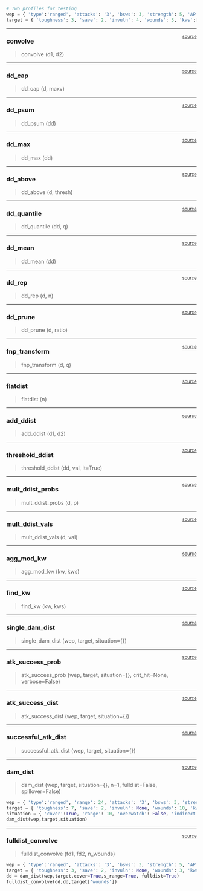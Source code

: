 

<!-- WARNING: THIS FILE WAS AUTOGENERATED! DO NOT EDIT! -->

``` python
# Two profiles for testing
wep = { 'type':'ranged', 'attacks': '3', 'bsws': 3, 'strength': 5, 'AP': -2, 'damage': '2', 'kws': ['lethal hits', 'devastating wounds', 'sustained hits 2', 'anti-infantry 4+', 'rapid fire d2', 'melta d3+2'] }
target = { 'toughness': 3, 'save': 2, 'invuln': 4, 'wounds': 3, 'kws':['infantry'], 'abilities': ['feel no pain 5+', 'stealth'] }
```

------------------------------------------------------------------------

<a
href="https://github.com/velochy/w40k-damage/blob/main/w40k_damage/dists.py#L17"
target="_blank" style="float:right; font-size:smaller">source</a>

### convolve

>  convolve (d1, d2)

------------------------------------------------------------------------

<a
href="https://github.com/velochy/w40k-damage/blob/main/w40k_damage/dists.py#L108"
target="_blank" style="float:right; font-size:smaller">source</a>

### dd_cap

>  dd_cap (d, maxv)

------------------------------------------------------------------------

<a
href="https://github.com/velochy/w40k-damage/blob/main/w40k_damage/dists.py#L104"
target="_blank" style="float:right; font-size:smaller">source</a>

### dd_psum

>  dd_psum (dd)

------------------------------------------------------------------------

<a
href="https://github.com/velochy/w40k-damage/blob/main/w40k_damage/dists.py#L101"
target="_blank" style="float:right; font-size:smaller">source</a>

### dd_max

>  dd_max (dd)

------------------------------------------------------------------------

<a
href="https://github.com/velochy/w40k-damage/blob/main/w40k_damage/dists.py#L93"
target="_blank" style="float:right; font-size:smaller">source</a>

### dd_above

>  dd_above (d, thresh)

------------------------------------------------------------------------

<a
href="https://github.com/velochy/w40k-damage/blob/main/w40k_damage/dists.py#L85"
target="_blank" style="float:right; font-size:smaller">source</a>

### dd_quantile

>  dd_quantile (dd, q)

------------------------------------------------------------------------

<a
href="https://github.com/velochy/w40k-damage/blob/main/w40k_damage/dists.py#L78"
target="_blank" style="float:right; font-size:smaller">source</a>

### dd_mean

>  dd_mean (dd)

------------------------------------------------------------------------

<a
href="https://github.com/velochy/w40k-damage/blob/main/w40k_damage/dists.py#L71"
target="_blank" style="float:right; font-size:smaller">source</a>

### dd_rep

>  dd_rep (d, n)

------------------------------------------------------------------------

<a
href="https://github.com/velochy/w40k-damage/blob/main/w40k_damage/dists.py#L65"
target="_blank" style="float:right; font-size:smaller">source</a>

### dd_prune

>  dd_prune (d, ratio)

------------------------------------------------------------------------

<a
href="https://github.com/velochy/w40k-damage/blob/main/w40k_damage/dists.py#L56"
target="_blank" style="float:right; font-size:smaller">source</a>

### fnp_transform

>  fnp_transform (d, q)

------------------------------------------------------------------------

<a
href="https://github.com/velochy/w40k-damage/blob/main/w40k_damage/dists.py#L52"
target="_blank" style="float:right; font-size:smaller">source</a>

### flatdist

>  flatdist (n)

------------------------------------------------------------------------

<a
href="https://github.com/velochy/w40k-damage/blob/main/w40k_damage/dists.py#L44"
target="_blank" style="float:right; font-size:smaller">source</a>

### add_ddist

>  add_ddist (d1, d2)

------------------------------------------------------------------------

<a
href="https://github.com/velochy/w40k-damage/blob/main/w40k_damage/dists.py#L38"
target="_blank" style="float:right; font-size:smaller">source</a>

### threshold_ddist

>  threshold_ddist (dd, val, lt=True)

------------------------------------------------------------------------

<a
href="https://github.com/velochy/w40k-damage/blob/main/w40k_damage/dists.py#L35"
target="_blank" style="float:right; font-size:smaller">source</a>

### mult_ddist_probs

>  mult_ddist_probs (d, p)

------------------------------------------------------------------------

<a
href="https://github.com/velochy/w40k-damage/blob/main/w40k_damage/dists.py#L29"
target="_blank" style="float:right; font-size:smaller">source</a>

### mult_ddist_vals

>  mult_ddist_vals (d, val)

------------------------------------------------------------------------

<a
href="https://github.com/velochy/w40k-damage/blob/main/w40k_damage/dists.py#L140"
target="_blank" style="float:right; font-size:smaller">source</a>

### agg_mod_kw

>  agg_mod_kw (kw, kws)

------------------------------------------------------------------------

<a
href="https://github.com/velochy/w40k-damage/blob/main/w40k_damage/dists.py#L132"
target="_blank" style="float:right; font-size:smaller">source</a>

### find_kw

>  find_kw (kw, kws)

------------------------------------------------------------------------

<a
href="https://github.com/velochy/w40k-damage/blob/main/w40k_damage/dists.py#L148"
target="_blank" style="float:right; font-size:smaller">source</a>

### single_dam_dist

>  single_dam_dist (wep, target, situation={})

------------------------------------------------------------------------

<a
href="https://github.com/velochy/w40k-damage/blob/main/w40k_damage/dists.py#L223"
target="_blank" style="float:right; font-size:smaller">source</a>

### atk_success_prob

>  atk_success_prob (wep, target, situation={}, crit_hit=None,
>                        verbose=False)

------------------------------------------------------------------------

<a
href="https://github.com/velochy/w40k-damage/blob/main/w40k_damage/dists.py#L326"
target="_blank" style="float:right; font-size:smaller">source</a>

### atk_success_dist

>  atk_success_dist (wep, target, situation={})

------------------------------------------------------------------------

<a
href="https://github.com/velochy/w40k-damage/blob/main/w40k_damage/dists.py#L359"
target="_blank" style="float:right; font-size:smaller">source</a>

### successful_atk_dist

>  successful_atk_dist (wep, target, situation={})

------------------------------------------------------------------------

<a
href="https://github.com/velochy/w40k-damage/blob/main/w40k_damage/dists.py#L434"
target="_blank" style="float:right; font-size:smaller">source</a>

### dam_dist

>  dam_dist (wep, target, situation={}, n=1, fulldist=False,
>                spillover=False)

``` python
wep = { 'type':'ranged', 'range': 24, 'attacks': '3', 'bsws': 3, 'strength': 5, 'AP': -2, 'damage': '2', 'kws': ['lethal hits', 'devastating wounds', 'melta d3+2', 'anti-infantry 3+', 'indirect fire'] }
target = { 'toughness': 7, 'save': 2, 'invuln': None, 'wounds': 10, 'kws':['infantry'], 'abilities': ['feel no pain 5+'] }
situation = { 'cover':True, 'range': 10, 'overwatch': False, 'indirect': False }
dam_dist(wep,target,situation)
```

------------------------------------------------------------------------

<a
href="https://github.com/velochy/w40k-damage/blob/main/w40k_damage/dists.py#L463"
target="_blank" style="float:right; font-size:smaller">source</a>

### fulldist_convolve

>  fulldist_convolve (fd1, fd2, n_wounds)

``` python
wep = { 'type':'ranged', 'attacks': '3', 'bsws': 3, 'strength': 5, 'AP': -2, 'damage': '2', 'kws': ['lethal hits', 'devastating wounds', 'anti-infantry 4+'] }#, 'rapid fire d2', 'melta d3+2', 'sustained hits d3'] }
target = { 'toughness': 3, 'save': 2, 'invuln': None, 'wounds': 3, 'kws':['infantry'], 'abilities': [] }#'feel no pain 5+', 'stealth'] }
dd = dam_dist(wep,target,cover=True,s_range=True, fulldist=True)
fulldist_convolve(dd,dd,target['wounds'])
```
